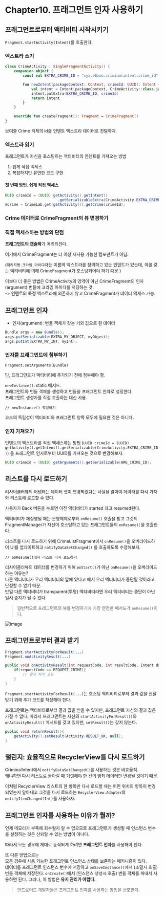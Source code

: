 # Chapter10. 프래그먼트 인자 사용하기

## 프래그먼트로부터 액티비티 시작시키기

`Fragment.startActivity(Intent)`를 호출한다.

### 엑스트라 쓰기

```kotlin
class CrimeActivity : SingleFragmentActivity() {
    companion object {
        const val EXTRA_CRIME_ID = "xyz.e0zoo.criminalintent.crime_id"

        fun newIntent(packageContext: Context, crimeId: UUID): Intent {
            val intent = Intent(packageContext, CrimeActivity::class.java)
            intent.putExtra(EXTRA_CRIME_ID, crimeId)
            return intent
        }
    }
    
    override fun createFragment(): Fragment = CrimeFragment()
}

```

보여줄 Crime 객체의 id를 인텐트 엑스트라 데이터로 전달하자.

### 엑스트라 읽기

프래그먼트가 자신을 호스팅하는 액티비티의 인텐트를 가져오는 방법
1. 쉽게 직접 액세스
2. 복잡하지만 유연한 코드 구현

#### 첫 번째 방법. 쉽게 직접 액세스

```java
UUID crimeId = (UUID) getActivity().getIntent()
						.getSerializableExtra(CrimeActivity.EXTRA_CRIME_ID);
mCrime = CrimeLab.get(getActivity()).getCrime(crimeId);
```

### Crime 데이터로 CrimeFragment의 뷰 변경하기

### 직접 액세스하는 방법의 단점

**프래그먼트의 캡슐화**가 어려워진다.

여기에서 CrimeFragment는 더 이상 재사용 가능한 컴포넌트가 아님.  

(`패키지명.크라임_아이디`라는 이름의 엑스트라를 정의하고 있는 인텐트가 있는데, 
이를 갖는 액티비티에 의해 CrimeFragment가 호스팅되어야 하기 때문.)


이보다 더 좋은 방법은 CrimeActivity의 영역이 아닌 CrimeFragment의 인자(argument) 번들에 크라임 아이디를 저장하는 것.  
-> 인텐트의 특정 엑스트라에 의존하지 않고 CrimeFragment가 데이터 액세스 가능.  

## 프래그먼트 인자


- 인자(argument): 번들 객체가 갖는 키와 값으로 된 데이터

```java
Bundle args = new Bundle();
args.putSerializable(EXTRA_MY_OBJECT, myObject);
args.putInt(EXTRA_MY_INT, myInt);
```

### 인자를 프래그먼트에 첨부하기

`Fragment.setArguments(Bundle)`

단, 프래그먼트가 액티비티에 추가되기 전에 첨부해야 함.


`newInstance()`: static 메서드.  
프래그먼트와 번들 객체를 생성하고 번들을 프래그먼트 인자로 설정한다.  
프래그먼트 생성자를 직접 호출하는 대신 사용.


```
// newInstance() 작성하기
```

코드의 독립성이 액티비티와 프래그먼트 양쪽 모두에 필요한 것은 아니다.

### 인자 가져오기

인텐트의 엑스트라를 직접 액세스하는 방법 
(`UUID crimeId = (UUID) getActivity().getIntent().getSerializable(CrimeActivity.EXTRA_CRIME_ID)`) 을 
프래그먼트 인자로부터 UUID를 가져오는 것으로 변경해보자.

```java
UUID crimeId = (UUID) getArguments().getSerializable(ARG_CRIME_ID);
```

## 리스트를 다시 로드하기

리사이클러뷰의 어댑터는 데이터 셋이 변경되었다는 사실을 알아야 데이터를 다시 가져와 리스트에 로드할 수 있다.

사용자가 Back 버튼을 누르면 이전 액티비티가 started 되고 resumed된다.

액티비티가 재실행될 때는 운영체제로부터  `onResume()` 호출을 받고 그것의 FragmentManager가 자신이 호스팅하고 있는 프래그먼트들의 `onResume()`을 호출한다.

리스트를 다시 로드하기 위해 CrimeListFragment에서 `onResume()`을 오버라이드하여 UI를 업데이트하고 `notifyDataSetChanged()` 를 호출하도록 수정해보자.

```
// onResume()에서 리스트 다시 로드하기
```

리사이클러뷰의 데이터를 변경하기 위해 `onStart()`가 아닌 `onResume()`을 오버라이드하는 이유는?    
다른 액티비티가 우리 액티비티의 앞에 있다고 해서 우리 액티비티가 중단될 것이라고 단정할 수 없기 때문.    
만일 다른 액티비티가 transparent(투명) 액티비티라면 우리 액티비티는 중단이 아닌 일시 중지가 될 수 있다.


> 일반적으로 프래그먼트의 뷰를 변경하기에 가장 안전한 메서드가 `onResume()`이다.

![image](https://user-images.githubusercontent.com/38287485/46788029-39894d00-cd74-11e8-93a6-b5c7734cddb0.png)


## 프래그먼트로부터 결과 받기


```java
Fragment.startActivityForResult(...)
Fragment.onActivityResult(...)
```

```java
public void onActivityResult(int requestCode, int resultCode, Intent data){
	if(requestCode == REQUEST_CRIME){
		// 결과 처리 코드
	}
}
```

`Fragment.startActivityForResult(...)`는 호스팅 액티비티로부터 결과 값을 전달받기 위해 추가 코드를 작성해야 한다.

프래그먼트는 액티비티로부터 결과 값을 받을 수 있지만, 프래그먼트 자신의 결과 값은 가질 수 없다.
따라서 프래그먼트는 자신의 `startActivityForResult()`와 `onActivityResult()` 메서드를 갖고 있지만, `setResult()`는 갖지 않는다.

```java
public void returnResult(){
	getActivity().setResult(Activity.RESULT_OK, null);
}
```


## 챌린지: 효율적으로 RecyclerView를 다시 로드하기

CriminalIntent에서 `notifyDataSetChanged()`를 사용하는 것은 비효율적.  
왜냐하면 다시 리스트로 돌아갈 때 기껏해야 한 건의 범죄 데이터만 변경될 것이기 때문.  

이처럼 RecyclerView 리스트의 한 항목만 다시 로드할 때는 
어떤 위치의 항목이 변경되었는지 알아내고 그것을 다시 로드하는
`RecyclerView.Adapter`의 `notifyItemChanged(Int)`를 사용하자.

## 프래그먼트 인자를 사용하는 이유가 뭘까?

언제 메모리가 부족해 회수될지 알 수 없으므로 
프래그먼트가 생성될 때 인스턴스 변수를 설정하는 것은 신뢰할 수 있는 방법이 아니다.

따라서 모든 경우에 제대로 동작되게 하려면 **프래그먼트 인자**를 사용해야 한다.

또 다른 방법으로는   
모든 경우에 사용 가능한 프래그먼트 인스턴스 상태를 보존하는 매커니즘이 있다.  
데이터를 프래그먼트 인스턴스 변수에 저장하고 `onSaveInstance()`에서 (소멸시 호출) 번들 객체에 저장한다. `onCreate()`에서 (인스턴스 생성시 호출) 번들 객체를 꺼내서 사용하면 된다.
그러나, 이 방법은 **유지 관리가 어렵다.**


> 안드로이드 개발자들은 프래그먼트 인자를 사용하는 방법을 선호한다.
